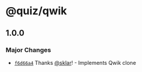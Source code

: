 # @quiz/qwik

## 1.0.0

### Major Changes

- [`f6d66a4`](https://github.com/sklar/quiz/commit/f6d66a4f5301fe03fb9d8e60173069ccb6c8af0c) Thanks [@sklar](https://github.com/sklar)! - Implements Qwik clone
